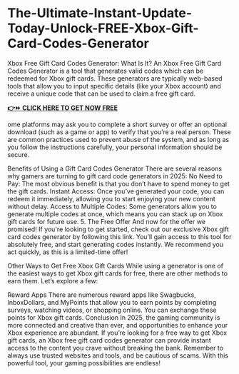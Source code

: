 # The-Ultimate-Instant-Update-Today-Unlock-FREE-Xbox-Gift-Card-Codes-Generator
Xbox Free Gift Card Codes Generator: What Is It? An Xbox Free Gift Card Codes Generator is a tool that generates valid codes which can be redeemed for Xbox gift cards. These generators are typically web-based tools that allow you to input specific details (like your Xbox account) and receive a unique code that can be used to claim a free gift card.


**[👉⏩ CLICK HERE TO GET NOW FREE](https://firstgiftzone.com/free-xbox-gift-card-codes-2025)**


ome platforms may ask you to complete a short survey or offer an optional download (such as a game or app) to verify that you’re a real person. These are common practices used to prevent abuse of the system, and as long as you follow the instructions carefully, your personal information should be secure.

Benefits of Using a Gift Card Codes Generator There are several reasons why gamers are turning to gift card code generators in 2025:
No Need to Pay: The most obvious benefit is that you don’t have to spend money to get the gift cards. Instant Access: Once you’ve generated your code, you can redeem it immediately, allowing you to start enjoying your new content without delay. Access to Multiple Codes: Some generators allow you to generate multiple codes at once, which means you can stack up on Xbox gift cards for future use. 5. The Free Offer And now for the offer we promised! If you're looking to get started, check out our exclusive Xbox gift card codes generator by following this link. You’ll gain access to this tool for absolutely free, and start generating codes instantly. We recommend you act quickly, as this is a limited-time offer!

Other Ways to Get Free Xbox Gift Cards While using a generator is one of the easiest ways to get Xbox gift cards for free, there are other methods to earn them. Let’s explore a few:

Reward Apps There are numerous reward apps like Swagbucks, InboxDollars, and MyPoints that allow you to earn points by completing surveys, watching videos, or shopping online. You can exchange these points for Xbox gift cards.
Conclusion In 2025, the gaming community is more connected and creative than ever, and opportunities to enhance your Xbox experience are abundant. If you’re looking for a free way to get Xbox gift cards, an Xbox free gift card codes generator can provide instant access to the content you crave without breaking the bank. Remember to always use trusted websites and tools, and be cautious of scams. With this powerful tool, your gaming possibilities are endless!

